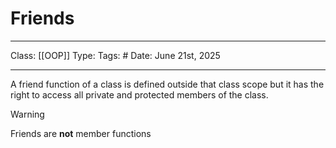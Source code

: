 # Friends
___
Class: [[OOP]]
Type: 
Tags: # 
Date: June 21st, 2025
___
A friend function of a class is defined outside that class scope but it has the right to access all private and protected members of the class.

>[!Warning]
>Friends are **not** member functions

